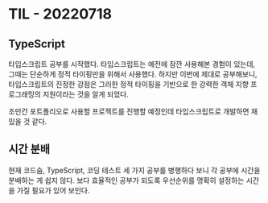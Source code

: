 # TIL - 20220718

## TypeScript

타입스크립트 공부를 시작했다. 타입스크립트는 예전에 잠깐 사용해본 경험이 있는데, 그때는 단순하게 정적 타이핑만을 위해서 사용했다. 하지만 이번에 제대로 공부해보니, 타입스크립트의 진정한 강점은 그러한 정적 타이핑을 기반으로 한 강력한 객체 지향 프로그래밍의 지원이라는 것을 알게 되었다.

조만간 포트폴리오로 사용할 프로젝트를 진행할 예정인데 타입스크립트로 개발하면 재밌을 것 같다.

## 시간 분배

현재 코드숨, TypeScript, 코딩 테스트 세 가지 공부를 병행하다 보니 각 공부에 시간을 분배하는 게 쉽지 않다. 보다 효율적인 공부가 되도록 우선순위를 명확히 설정하는 시간을 가질 필요가 있어 보인다.
